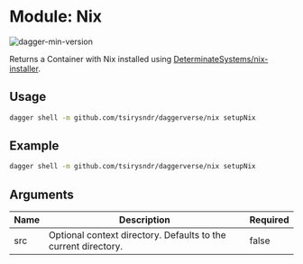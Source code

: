 # Module: Nix

![dagger-min-version](https://img.shields.io/badge/dagger%20version-v0.9.3-yellow)

Returns a Container with Nix installed using [DeterminateSystems/nix-installer](https://github.com/DeterminateSystems/nix-installer).

## Usage

```sh
dagger shell -m github.com/tsirysndr/daggerverse/nix setupNix
```

## Example

```sh
dagger shell -m github.com/tsirysndr/daggerverse/nix setupNix
```

## Arguments

| Name | Description                                                    | Required |
| ---- | -------------------------------------------------------------- | -------- |
| src  | Optional context directory. Defaults to the current directory. | false    |
